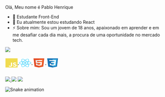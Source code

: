 Olá, Meu nome é Pablo Henrique

- 🔭 Estudante Front-End
- 🌱 Eu atualmente estou estudando React
- ⚡ Sobre mim:  Sou um jovem de 18 anos, apaixonado em aprender e em me desafiar cada dia mais, a procura de uma oportunidade no mercado tech.

<div align="left">
  <a href="https://github.com/PABLOHLS3">
  <img height="190em" src="https://github-readme-stats.vercel.app/api?username=PABLOHLS3&show_icons=true&theme=highcontrast&include_all_commits=true&count_private=true"/>
</div>
<div style="display: inline_block"><br>
  <img align="center" alt="Pablo-Js" height="30" width="40" src="https://raw.githubusercontent.com/devicons/devicon/master/icons/javascript/javascript-plain.svg">
  <img align="center" alt="Pablo-React" height="30" width="40" src="https://raw.githubusercontent.com/devicons/devicon/master/icons/react/react-original.svg">
  <img align="center" alt="Pablo-HTML" height="30" width="40" src="https://raw.githubusercontent.com/devicons/devicon/master/icons/html5/html5-original.svg">
  <img align="center" alt="Pablo-CSS" height="30" width="40" src="https://raw.githubusercontent.com/devicons/devicon/master/icons/css3/css3-original.svg">
</div>

##

<div> 
  <a href = "mailto:pablo.shenrrique@gmail.com"><img src="https://img.shields.io/badge/Gmail-D14836?style=for-the-badge&logo=gmail&logoColor=white"</a>
  <a href="https://www.linkedin.com/in/pablo-henrique-3b37b9205"><img src="https://img.shields.io/badge/-LinkedIn-%230077B5?style=for-the-badge&logo=linkedin&logoColor=white" target="_blank"></a>
 <a href = "https://wa.me/5511957170874"><img src="https://img.shields.io/badge/WhatsApp-25D366?style=for-the-badge&logo=whatsapp&logoColor=white"> </a>
 
  ![Snake animation](https://github.com/PABLOHLS3/PABLOHLS3/blob/output/github-contribution-grid-snake.svg)
 
</div>



